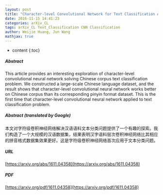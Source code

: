 ```yaml
---
layout: post
title: "Character-level Convolutional Network for Text Classification Applied to Chinese Corpus"
date: 2016-11-15 14:41:23
categories: arXiv_CL
tags: arXiv_CL Text_Classification CNN Classification
author: Weijie Huang, Jun Wang
mathjax: true
---
```


* content
{:toc}

##### Abstract
This article provides an interesting exploration of character-level convolutional neural network solving Chinese corpus text classification problem. We constructed a large-scale Chinese language dataset, and the result shows that character-level convolutional neural network works better on Chinese corpus than its corresponding pinyin format dataset. This is the first time that character-level convolutional neural network applied to text classification problem.

##### Abstract (translated by Google)
本文对字符级卷积神经网络解决汉语语料文本分类问题提供了一个有趣的探索。我们构造了一个大规模的汉语数据集，结果表明汉字语料层次卷积神经网络比其相应的拼音格式数据集效果更好。这是字符级卷积神经网络首次应用于文本分类问题。

##### URL
[https://arxiv.org/abs/1611.04358](https://arxiv.org/abs/1611.04358)

##### PDF
[https://arxiv.org/pdf/1611.04358](https://arxiv.org/pdf/1611.04358)

